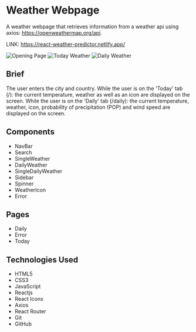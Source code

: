 # Weather Webpage
A weather webpage that retrieves information from a weather api using axios: https://openweathermap.org/api.

LINK: https://react-weather-predictor.netlify.app/

![Opening Page](https://user-images.githubusercontent.com/62526327/100182054-b078f580-2ea9-11eb-9d91-99f6f894e532.PNG)
![Today Weather](https://user-images.githubusercontent.com/62526327/100182052-afe05f00-2ea9-11eb-8b87-04c43765a0c8.PNG)
![Daily Weather](https://user-images.githubusercontent.com/62526327/100182053-b078f580-2ea9-11eb-8f7e-f1f92bf49353.PNG)

## Brief
The user enters the city and country. 
While the user is on the 'Today' tab (/): the current temperature, weather as well as an icon are displayed on the screen.
While the user is on the 'Daily' tab (/daily): the current temperature, weather, icon, probability of precipitation (POP) and wind speed are displayed on the screen.

## Components
* NavBar
* Search
* SingleWeather
* DailyWeather
* SingleDailyWeather
* Sidebar
* Spinner
* WeatherIcon
* Error

## Pages
* Daily
* Error
* Today

## Technologies Used
* HTML5
* CSS3
* JavaScript
* Reactjs
* React Icons
* Axios
* React Router
* Git
* GitHub
